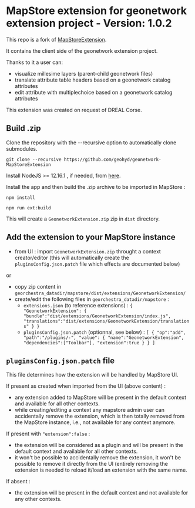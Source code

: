 # MapStore extension for geonetwork extension project - Version: 1.0.2
 
This repo is a fork of [MapStoreExtension](https://github.com/geosolutions-it/MapStoreExtension).

It contains the client side of the geonetwork extension project.

Thanks to it a user can:
 - visualize millesime layers (parent-child geonetwork files)
 - translate attribute table headers based on a geonetwork catalog attributes
 - edit attribute with multiplechoice based on a geonetwork catalog attributes

This extension was created on request of DREAL Corse.

## Build .zip

Clone the repository with the --recursive option to automatically clone submodules.

`git clone --recursive https://github.com/geohyd/geonetwork-MapStoreExtension`

Install NodeJS >= 12.16.1 , if needed, from [here](https://nodejs.org/en/download/releases/).


Install the app and then build the .zip archive to be imported in MapStore :

`npm install`

`npm run ext:build`
 
 This will create a `GeonetworkExtension.zip` zip in `dist` directory.
 
## Add the extension to your MapStore instance 
 
 - from UI : import `GeonetworkExtension.zip` throught a context creator/editor (this will automatically create the `pluginsConfig.json.patch` file which effects are documented below)
   
 or 
 - copy zip content in `georchestra_datadir/mapstore/dist/extensions/GeonetworkExtension/`
 - create/edit the following files in `georchestra_datadir/mapstore` :
      - `extensions.json` (to reference extensions) : 
        `{
          "GeonetworkExtension": {
            "bundle":"dist/extensions/GeonetworkExtension/index.js",
            "translations":"dist/extensions/GeonetworkExtension/translations"
          }
        }`
      - `pluginsConfig.json.patch` (optionnal, see below) :
        `[
           {
             "op":"add",
             "path":"/plugins/-",
             "value": {
               "name":"GeonetworkExtension",
               "dependencies":["Toolbar"],
               "extension":true
             }
           }
         ]`

## `pluginsConfig.json.patch` file 

This file determines how the extension will be handled by MapStore UI.

If present as created when imported from the UI (above content) :
- any extension added to MapStore will be present in the default context and available for all other contexts.
- while creating/editing a context any mapstore admin user can accidentally remove the extension, which is then totally removed from the MapStore instance, i.e., not available for any context anymore.

If present with `"extension":false` :
- the extension will be considered as a plugin and will be present in the default context and available for all other contexts.
- it won't be possible to accidentally remove the extension, it won't be possible to remove it directly from the UI (entirely removing the extension is needed to reload it/load an extension with the same name.

If absent :
- the extension will be present in the default context and not available for any other contexts.



